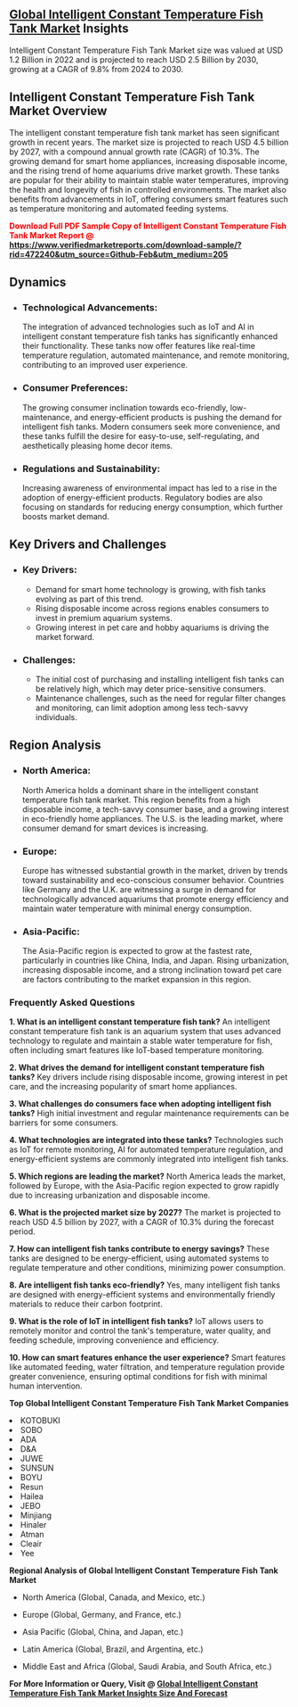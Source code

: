 <h2><a href="https://www.verifiedmarketreports.com/download-sample/?rid=472240&amp;utm_source=Github&amp;utm_medium=205" target="_blank">Global Intelligent Constant Temperature Fish Tank Market</a> Insights</h2><p>Intelligent Constant Temperature Fish Tank Market size was valued at USD 1.2 Billion in 2022 and is projected to reach USD 2.5 Billion by 2030, growing at a CAGR of 9.8% from 2024 to 2030.</p><p> <h2>Intelligent Constant Temperature Fish Tank Market Overview</h2> <p>The intelligent constant temperature fish tank market has seen significant growth in recent years. The market size is projected to reach USD 4.5 billion by 2027, with a compound annual growth rate (CAGR) of 10.3%. The growing demand for smart home appliances, increasing disposable income, and the rising trend of home aquariums drive market growth. These tanks are popular for their ability to maintain stable water temperatures, improving the health and longevity of fish in controlled environments. The market also benefits from advancements in IoT, offering consumers smart features such as temperature monitoring and automated feeding systems.</p> <p><strong><p><span class=""><span style="color: #ff0000;"><strong>Download Full PDF Sample Copy of Intelligent Constant Temperature Fish Tank Market Report</strong> @ </span><a href="https://www.verifiedmarketreports.com/download-sample/?rid=472240&amp;utm_source=Github-Feb&amp;utm_medium=205" target="_blank">https://www.verifiedmarketreports.com/download-sample/?rid=472240&amp;utm_source=Github-Feb&amp;utm_medium=205</a></span></p></strong></p> <h2>Dynamics</h2> <ul> <li><h3>Technological Advancements:</h3> The integration of advanced technologies such as IoT and AI in intelligent constant temperature fish tanks has significantly enhanced their functionality. These tanks now offer features like real-time temperature regulation, automated maintenance, and remote monitoring, contributing to an improved user experience.</li> <li><h3>Consumer Preferences:</h3> The growing consumer inclination towards eco-friendly, low-maintenance, and energy-efficient products is pushing the demand for intelligent fish tanks. Modern consumers seek more convenience, and these tanks fulfill the desire for easy-to-use, self-regulating, and aesthetically pleasing home decor items.</li> <li><h3>Regulations and Sustainability:</h3> Increasing awareness of environmental impact has led to a rise in the adoption of energy-efficient products. Regulatory bodies are also focusing on standards for reducing energy consumption, which further boosts market demand.</li> </ul> <h2>Key Drivers and Challenges</h2> <ul> <li><h3>Key Drivers:</h3> <ul> <li>Demand for smart home technology is growing, with fish tanks evolving as part of this trend.</li> <li>Rising disposable income across regions enables consumers to invest in premium aquarium systems.</li> <li>Growing interest in pet care and hobby aquariums is driving the market forward.</li> </ul> </li> <li><h3>Challenges:</h3> <ul> <li>The initial cost of purchasing and installing intelligent fish tanks can be relatively high, which may deter price-sensitive consumers.</li> <li>Maintenance challenges, such as the need for regular filter changes and monitoring, can limit adoption among less tech-savvy individuals.</li> </ul> </li> </ul> <h2>Region Analysis</h2> <ul> <li><h3>North America:</h3> North America holds a dominant share in the intelligent constant temperature fish tank market. This region benefits from a high disposable income, a tech-savvy consumer base, and a growing interest in eco-friendly home appliances. The U.S. is the leading market, where consumer demand for smart devices is increasing.</li> <li><h3>Europe:</h3> Europe has witnessed substantial growth in the market, driven by trends toward sustainability and eco-conscious consumer behavior. Countries like Germany and the U.K. are witnessing a surge in demand for technologically advanced aquariums that promote energy efficiency and maintain water temperature with minimal energy consumption.</li> <li><h3>Asia-Pacific:</h3> The Asia-Pacific region is expected to grow at the fastest rate, particularly in countries like China, India, and Japan. Rising urbanization, increasing disposable income, and a strong inclination toward pet care are factors contributing to the market expansion in this region.</li> </ul> <h3>Frequently Asked Questions</h3> <p><strong>1. What is an intelligent constant temperature fish tank?</strong> An intelligent constant temperature fish tank is an aquarium system that uses advanced technology to regulate and maintain a stable water temperature for fish, often including smart features like IoT-based temperature monitoring.</p> <p><strong>2. What drives the demand for intelligent constant temperature fish tanks?</strong> Key drivers include rising disposable income, growing interest in pet care, and the increasing popularity of smart home appliances.</p> <p><strong>3. What challenges do consumers face when adopting intelligent fish tanks?</strong> High initial investment and regular maintenance requirements can be barriers for some consumers.</p> <p><strong>4. What technologies are integrated into these tanks?</strong> Technologies such as IoT for remote monitoring, AI for automated temperature regulation, and energy-efficient systems are commonly integrated into intelligent fish tanks.</p> <p><strong>5. Which regions are leading the market?</strong> North America leads the market, followed by Europe, with the Asia-Pacific region expected to grow rapidly due to increasing urbanization and disposable income.</p> <p><strong>6. What is the projected market size by 2027?</strong> The market is projected to reach USD 4.5 billion by 2027, with a CAGR of 10.3% during the forecast period.</p> <p><strong>7. How can intelligent fish tanks contribute to energy savings?</strong> These tanks are designed to be energy-efficient, using automated systems to regulate temperature and other conditions, minimizing power consumption.</p> <p><strong>8. Are intelligent fish tanks eco-friendly?</strong> Yes, many intelligent fish tanks are designed with energy-efficient systems and environmentally friendly materials to reduce their carbon footprint.</p> <p><strong>9. What is the role of IoT in intelligent fish tanks?</strong> IoT allows users to remotely monitor and control the tank's temperature, water quality, and feeding schedule, improving convenience and efficiency.</p> <p><strong>10. How can smart features enhance the user experience?</strong> Smart features like automated feeding, water filtration, and temperature regulation provide greater convenience, ensuring optimal conditions for fish with minimal human intervention.</p> </p><p><strong>Top Global Intelligent Constant Temperature Fish Tank Market Companies</strong></p><div data-test-id=""><p><li>KOTOBUKI</li><li> SOBO</li><li> ADA</li><li> D&A</li><li> JUWE</li><li> SUNSUN</li><li> BOYU</li><li> Resun</li><li> Hailea</li><li> JEBO</li><li> Minjiang</li><li> Hinaler</li><li> Atman</li><li> Cleair</li><li> Yee</li></p><div><strong>Regional Analysis of&nbsp;Global Intelligent Constant Temperature Fish Tank Market</strong></div><ul><li dir="ltr"><p dir="ltr">North America&nbsp;(Global, Canada, and Mexico, etc.)</p></li><li dir="ltr"><p dir="ltr">Europe (Global, Germany, and France, etc.)</p></li><li dir="ltr"><p dir="ltr">Asia Pacific&nbsp;(Global, China, and Japan, etc.)</p></li><li dir="ltr"><p dir="ltr">Latin America&nbsp;(Global, Brazil, and Argentina, etc.)</p></li><li dir="ltr">Middle East and Africa&nbsp;(Global, Saudi Arabia, and South Africa, etc.)</li></ul><p><strong>For More Information or Query, Visit @&nbsp;</strong><strong><a href="https://www.verifiedmarketreports.com/product/intelligent-constant-temperature-fish-tank-market/?utm_source=Github&amp;utm_medium=205" target="_blank">Global Intelligent Constant Temperature Fish Tank Market Insights Size And Forecast</a></strong></p></div>
